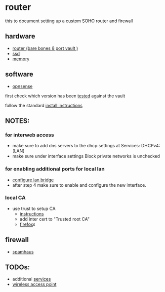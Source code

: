 # router

this to document setting up a custom SOHO router and firewall

## hardware
- [router (bare bones 6 port vault )](https://protectli.com/vault-6-port/)
- [ssd](https://www.kingston.com/unitedstates/en/ssd/uv500-solid-state-drive)
- [memory](https://www.crucial.com/memory/ddr4/ct32g4sfd8266)

## software
- [opnsense](https://opnsense.org/)


first check which version has been [tested](https://protectli.com/kb/how-to-install-opnsense-on-the-vault/) against the vault

follow the standard [install instructions](https://opnsense.org/users/get-started/)

## NOTES:

### for interweb access
- make sure to add dns servers to the dhcp settings at Services: DHCPv4: \[LAN\]
- make sure under interface settings Block private networks is unchecked

### for enabling additional ports for local lan
- [configure lan bridge](https://docs.opnsense.org/manual/how-tos/lan_bridge.html)
- after step 4 make sure to enable and configure the new interface.

### local CA
- use trust to setup CA
    - [instructions](https://www.ssltrust.com/help/setup-guides/use-opnsense-ca-certificate-authority#create-root)
    - add inter cert to "Trusted root CA"
    - [firefox](https://support.mozilla.org/en-US/kb/setting-certificate-authorities-firefox)s

## firewall
- [spamhaus](https://docs.opnsense.org/manual/how-tos/edrop.html)


## TODOs:
- additional [services](https://docs.opnsense.org/services.html)
- [wireless access point](https://www.ui.com/unifi/unifi-ap-ac-pro/)


